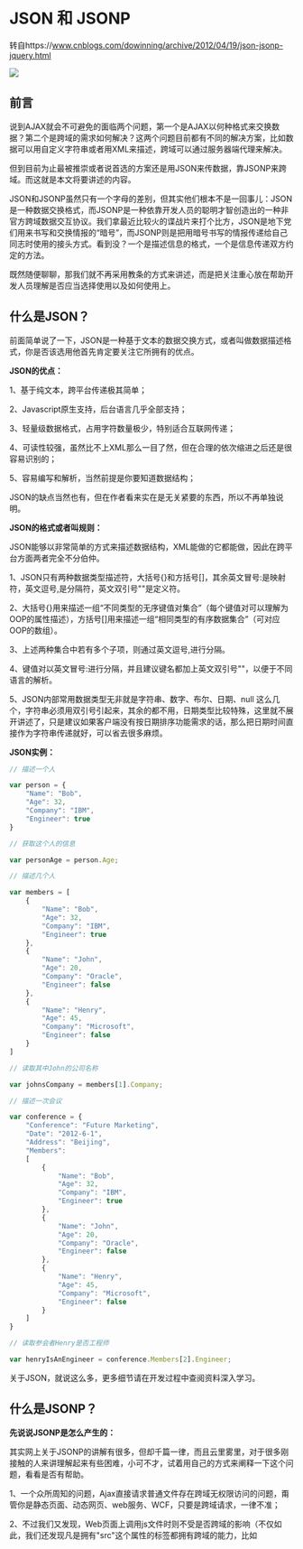 # JSON 和 JSONP

转自https://www.cnblogs.com/dowinning/archive/2012/04/19/json-jsonp-jquery.html

![](https://pic3.zhimg.com/10c133de1e8740cbb105f84227c5545f_1440w.jpg?source=172ae18b)

## 前言

说到AJAX就会不可避免的面临两个问题，第一个是AJAX以何种格式来交换数据？第二个是跨域的需求如何解决？这两个问题目前都有不同的解决方案，比如数据可以用自定义字符串或者用XML来描述，跨域可以通过服务器端代理来解决。

但到目前为止最被推崇或者说首选的方案还是用JSON来传数据，靠JSONP来跨域。而这就是本文将要讲述的内容。

JSON和JSONP虽然只有一个字母的差别，但其实他们根本不是一回事儿：JSON是一种数据交换格式，而JSONP是一种依靠开发人员的聪明才智创造出的一种非官方跨域数据交互协议。我们拿最近比较火的谍战片来打个比方，JSON是地下党们用来书写和交换情报的“暗号”，而JSONP则是把用暗号书写的情报传递给自己同志时使用的接头方式。看到没？一个是描述信息的格式，一个是信息传递双方约定的方法。

既然随便聊聊，那我们就不再采用教条的方式来讲述，而是把关注重心放在帮助开发人员理解是否应当选择使用以及如何使用上。

##  什么是JSON？

前面简单说了一下，JSON是一种基于文本的数据交换方式，或者叫做数据描述格式，你是否该选用他首先肯定要关注它所拥有的优点。

 

**JSON的优点：**

1、基于纯文本，跨平台传递极其简单；

2、Javascript原生支持，后台语言几乎全部支持；

3、轻量级数据格式，占用字符数量极少，特别适合互联网传递；

4、可读性较强，虽然比不上XML那么一目了然，但在合理的依次缩进之后还是很容易识别的；

5、容易编写和解析，当然前提是你要知道数据结构；

JSON的缺点当然也有，但在作者看来实在是无关紧要的东西，所以不再单独说明。

 

**JSON的格式或者叫规则：**

JSON能够以非常简单的方式来描述数据结构，XML能做的它都能做，因此在跨平台方面两者完全不分伯仲。

1、JSON只有两种数据类型描述符，大括号{}和方括号[]，其余英文冒号:是映射符，英文逗号,是分隔符，英文双引号""是定义符。

2、大括号{}用来描述一组“不同类型的无序键值对集合”（每个键值对可以理解为OOP的属性描述），方括号[]用来描述一组“相同类型的有序数据集合”（可对应OOP的数组）。

3、上述两种集合中若有多个子项，则通过英文逗号,进行分隔。

4、键值对以英文冒号:进行分隔，并且建议键名都加上英文双引号""，以便于不同语言的解析。

5、JSON内部常用数据类型无非就是字符串、数字、布尔、日期、null 这么几个，字符串必须用双引号引起来，其余的都不用，日期类型比较特殊，这里就不展开讲述了，只是建议如果客户端没有按日期排序功能需求的话，那么把日期时间直接作为字符串传递就好，可以省去很多麻烦。

**JSON实例：**

```js
// 描述一个人

var person = {
    "Name": "Bob",
    "Age": 32,
    "Company": "IBM",
    "Engineer": true
}

// 获取这个人的信息

var personAge = person.Age;

// 描述几个人

var members = [
    {
        "Name": "Bob",
        "Age": 32,
        "Company": "IBM",
        "Engineer": true
    },
    {
        "Name": "John",
        "Age": 20,
        "Company": "Oracle",
        "Engineer": false
    },
    {
        "Name": "Henry",
        "Age": 45,
        "Company": "Microsoft",
        "Engineer": false
    }
]

// 读取其中John的公司名称

var johnsCompany = members[1].Company;

// 描述一次会议

var conference = {
    "Conference": "Future Marketing",
    "Date": "2012-6-1",
    "Address": "Beijing",
    "Members": 
    [
        {
            "Name": "Bob",
            "Age": 32,
            "Company": "IBM",
            "Engineer": true
        },
        {
            "Name": "John",
            "Age": 20,
            "Company": "Oracle",
            "Engineer": false
        },
        {
            "Name": "Henry",
            "Age": 45,
            "Company": "Microsoft",
            "Engineer": false
        }
    ]
}

// 读取参会者Henry是否工程师

var henryIsAnEngineer = conference.Members[2].Engineer;
```

关于JSON，就说这么多，更多细节请在开发过程中查阅资料深入学习。



## 什么是JSONP？

**先说说JSONP是怎么产生的：**

其实网上关于JSONP的讲解有很多，但却千篇一律，而且云里雾里，对于很多刚接触的人来讲理解起来有些困难，小可不才，试着用自己的方式来阐释一下这个问题，看看是否有帮助。

1、一个众所周知的问题，Ajax直接请求普通文件存在跨域无权限访问的问题，甭管你是静态页面、动态网页、web服务、WCF，只要是跨域请求，一律不准；

2、不过我们又发现，Web页面上调用js文件时则不受是否跨域的影响（不仅如此，我们还发现凡是拥有"src"这个属性的标签都拥有跨域的能力，比如<script>、<img>、<iframe>）；

3、于是可以判断，当前阶段如果想通过纯web端（ActiveX控件、服务端代理、属于未来的HTML5之Websocket等方式不算）跨域访问数据就只有一种可能，那就是在远程服务器上设法把数据装进js格式的文件里，供客户端调用和进一步处理；

4、恰巧我们已经知道有一种叫做JSON的纯字符数据格式可以简洁的描述复杂数据，更妙的是JSON还被js原生支持，所以在客户端几乎可以随心所欲的处理这种格式的数据；

5、这样子解决方案就呼之欲出了，web客户端通过与调用脚本一模一样的方式，来调用跨域服务器上动态生成的js格式文件（一般以JSON为后缀），显而易见，服务器之所以要动态生成JSON文件，目的就在于把客户端需要的数据装入进去。

6、客户端在对JSON文件调用成功之后，也就获得了自己所需的数据，剩下的就是按照自己需求进行处理和展现了，这种获取远程数据的方式看起来非常像AJAX，但其实并不一样。

7、为了便于客户端使用数据，逐渐形成了一种非正式传输协议，人们把它称作JSONP，该协议的一个要点就是允许用户传递一个callback参数给服务端，然后服务端返回数据时会将这个callback参数作为函数名来包裹住JSON数据，这样客户端就可以随意定制自己的函数来自动处理返回数据了。

如果对于callback参数如何使用还有些模糊的话，我们后面会有具体的实例来讲解。





**JSONP的客户端具体实现：**

不管jQuery也好，extjs也罢，又或者是其他支持jsonp的框架，他们幕后所做的工作都是一样的，下面我来循序渐进的说明一下jsonp在客户端的实现：

 

1、我们知道，哪怕跨域js文件中的代码（当然指符合web脚本安全策略的），web页面也是可以无条件执行的。

远程服务器remoteserver.com根目录下有个remote.js文件代码如下：

```js
alert('我是远程文件');
```

本地服务器localserver.com下有个jsonp.html页面代码如下：

```html
<!DOCTYPE html PUBLIC "-//W3C//DTD XHTML 1.0 Transitional//EN" "http://www.w3.org/TR/xhtml1/DTD/xhtml1-transitional.dtd">
<html xmlns="http://www.w3.org/1999/xhtml">
<head>
    <title></title>
    <script type="text/javascript" src="http://remoteserver.com/remote.js"></script>
</head>
<body>

</body>
</html>
```

毫无疑问，页面将会弹出一个提示窗体，显示跨域调用成功。

 

2、现在我们在jsonp.html页面定义一个函数，然后在远程remote.js中传入数据进行调用。

jsonp.html页面代码如下：

```html
<!DOCTYPE html PUBLIC "-//W3C//DTD XHTML 1.0 Transitional//EN" "http://www.w3.org/TR/xhtml1/DTD/xhtml1-transitional.dtd">
<html xmlns="http://www.w3.org/1999/xhtml">
<head>
    <title></title>
    <script type="text/javascript">
    var localHandler = function(data){
        alert('我是本地函数，可以被跨域的remote.js文件调用，远程js带来的数据是：' + data.result);
    };
    </script>
    <script type="text/javascript" src="http://remoteserver.com/remote.js"></script>
</head>
<body>

</body>
</html>
```

remote.js文件代码如下：

```js
localHandler({"result":"我是远程js带来的数据"});
```

运行之后查看结果，页面成功弹出提示窗口，显示本地函数被跨域的远程js调用成功，并且还接收到了远程js带来的数据。很欣喜，跨域远程获取数据的目的基本实现了，但是又一个问题出现了，我怎么让远程js知道它应该调用的本地函数叫什么名字呢？毕竟是jsonp的服务者都要面对很多服务对象，而这些服务对象各自的本地函数都不相同啊？我们接着往下看。

 

3、聪明的开发者很容易想到，只要服务端提供的js脚本是动态生成的就行了呗，这样调用者可以传一个参数过去告诉服务端“我想要一段调用XXX函数的js代码，请你返回给我”，于是服务器就可以按照客户端的需求来生成js脚本并响应了。

看jsonp.html页面的代码：

```html
<!DOCTYPE html PUBLIC "-//W3C//DTD XHTML 1.0 Transitional//EN" "http://www.w3.org/TR/xhtml1/DTD/xhtml1-transitional.dtd">
<html xmlns="http://www.w3.org/1999/xhtml">
<head>
    <title></title>
    <script type="text/javascript">
    // 得到航班信息查询结果后的回调函数
    var flightHandler = function(data){
        alert('你查询的航班结果是：票价 ' + data.price + ' 元，' + '余票 ' + data.tickets + ' 张。');
    };
    // 提供jsonp服务的url地址（不管是什么类型的地址，最终生成的返回值都是一段javascript代码）
    var url = "http://flightQuery.com/jsonp/flightResult.aspx?code=CA1998&callback=flightHandler";
    // 创建script标签，设置其属性
    var script = document.createElement('script');
    script.setAttribute('src', url);
    // 把script标签加入head，此时调用开始
    document.getElementsByTagName('head')[0].appendChild(script); 
    </script>
</head>
<body>

</body>
</html>
```

这次的代码变化比较大，不再直接把远程js文件写死，而是编码实现动态查询，而这也正是jsonp客户端实现的核心部分，本例中的重点也就在于如何完成jsonp调用的全过程。

我们看到调用的url中传递了一个code参数，告诉服务器我要查的是CA1998次航班的信息，而callback参数则告诉服务器，我的本地回调函数叫做flightHandler，所以请把查询结果传入这个函数中进行调用。

OK，服务器很聪明，这个叫做flightResult.aspx的页面生成了一段这样的代码提供给jsonp.html（服务端的实现这里就不演示了，与你选用的语言无关，说到底就是拼接字符串）：

```js
flightHandler({
    "code": "CA1998",
    "price": 1780,
    "tickets": 5
});
```

我们看到，传递给flightHandler函数的是一个json，它描述了航班的基本信息。运行一下页面，成功弹出提示窗口，jsonp的执行全过程顺利完成！

 

4、到这里为止的话，相信你已经能够理解jsonp的客户端实现原理了吧？剩下的就是如何把代码封装一下，以便于与用户界面交互，从而实现多次和重复调用。

什么？你用的是jQuery，想知道jQuery如何实现jsonp调用？好吧，那我就好人做到底，再给你一段jQuery使用jsonp的代码（我们依然沿用上面那个航班信息查询的例子，假定返回jsonp结果不变）：

```html
<!DOCTYPE html PUBLIC "-//W3C//DTD XHTML 1.0 Transitional//EN" "http://www.w3.org/TR/xhtml1/DTD/xhtml1-transitional.dtd">
 <html xmlns="http://www.w3.org/1999/xhtml" >
 <head>
     <title>Untitled Page</title>
      <script type="text/javascript" src=jquery.min.js"></script>
      <script type="text/javascript">
     jQuery(document).ready(function(){         
         $.ajax({
             type: "get",
             async: false,
             url: "http://flightQuery.com/jsonp/flightResult.aspx?code=CA1998",
             dataType: "jsonp",
             jsonp: "callback",//传递给请求处理程序或页面的，用以获得jsonp回调函数名的参数名(一般默认为:callback)
             jsonpCallback:"flightHandler",//自定义的jsonp回调函数名称，默认为jQuery自动生成的随机函数名，也可以写"?"，jQuery会自动为你处理数据
             success: function(json){
                 alert('您查询到航班信息：票价： ' + json.price + ' 元，余票： ' + json.tickets + ' 张。');
             },
             error: function(){
                 alert('fail');
             }
         });
     });
     </script>
     </head>
  <body>
  </body>
 </html>
```

是不是有点奇怪？为什么我这次没有写flightHandler这个函数呢？而且竟然也运行成功了！哈哈，这就是jQuery的功劳了，jquery在处理jsonp类型的ajax时（还是忍不住吐槽，虽然jquery也把jsonp归入了ajax，但其实它们真的不是一回事儿），自动帮你生成回调函数并把数据取出来供success属性方法来调用，是不是很爽呀？

##  补充：

没想到上了博客园的头条推荐。看到大家对这篇文章的认可和评论，还是很开心的，这里针对ajax与jsonp的异同再做一些补充说明：

1、ajax和jsonp这两种技术在调用方式上“看起来”很像，目的也一样，都是请求一个url，然后把服务器返回的数据进行处理，因此jquery和ext等框架都把jsonp作为ajax的一种形式进行了封装；

2、但ajax和jsonp其实本质上是不同的东西。ajax的核心是通过XmlHttpRequest获取非本页内容，而jsonp的核心则是动态添加<script>标签来调用服务器提供的js脚本。

3、所以说，其实ajax与jsonp的区别不在于是否跨域，ajax通过服务端代理一样可以实现跨域，jsonp本身也不排斥同域的数据的获取。

4、还有就是，jsonp是一种方式或者说非强制性协议，如同ajax一样，它也不一定非要用json格式来传递数据，如果你愿意，字符串都行，只不过这样不利于用jsonp提供公开服务。

总而言之，jsonp不是ajax的一个特例，哪怕jquery等巨头把jsonp封装进了ajax，也不能改变着一点！